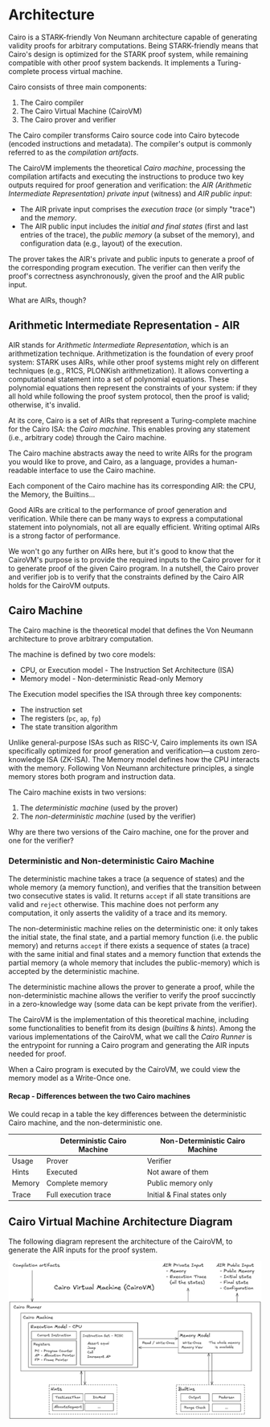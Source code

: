 # Architecture

Cairo is a STARK-friendly Von Neumann architecture capable of generating validity proofs
for arbitrary computations. Being STARK-friendly means that Cairo's design is optimized for the STARK
proof system, while remaining compatible with other proof system backends.
It implements a Turing-complete process virtual machine.

Cairo consists of three main components:

1. The Cairo compiler
2. The Cairo Virtual Machine (CairoVM)
3. The Cairo prover and verifier

The Cairo compiler transforms Cairo source code into Cairo bytecode (encoded instructions and metadata).
The compiler's output is commonly referred to as the _compilation artifacts_.

The CairoVM implements the theoretical _Cairo machine_,
processing the compilation artifacts and executing the instructions
to produce two key outputs required for proof generation and verification:
the _AIR (Arithmetic Intermediate Representation) private input_ (witness) and _AIR public input_:

- The AIR private input comprises the _execution trace_ (or simply "trace") and the _memory_.
- The AIR public input includes the _initial and final states_ (first and last entries of the trace),
  the _public memory_ (a subset of the memory), and configuration data
  (e.g., layout) of the execution.

The prover takes the AIR's private and public inputs to generate a proof
of the corresponding program execution.
The verifier can then verify the proof's correctness asynchronously,
given the proof and the AIR public input.

What are AIRs, though?

## Arithmetic Intermediate Representation - AIR

AIR stands for _Arithmetic Intermediate Representation_, which is an arithmetization
technique. Arithmetization is the foundation of every proof system: STARK uses AIRs,
while other proof systems might rely on different techniques (e.g., R1CS, PLONKish arithmetization).
It allows converting a computational statement into a set of polynomial equations.
These polynomial equations then represent the constraints of your system:
if they all hold while following the proof system protocol, then the proof is valid;
otherwise, it's invalid.

At its core, Cairo is a set of AIRs that represent a Turing-complete machine for the Cairo ISA: the _Cairo machine_.
This enables proving any statement (i.e., arbitrary code) through the Cairo machine.

The Cairo machine abstracts away the need to write AIRs for the program you would like to prove,
and Cairo, as a language, provides a human-readable interface to use the Cairo machine.

Each component of the Cairo machine has its corresponding AIR: the CPU, the Memory, the Builtins...

Good AIRs are critical to the performance of proof generation and verification.
While there can be many ways to express a computational statement into polynomials,
not all are equally efficient. Writing optimal AIRs is a strong factor of performance.

We won't go any further on AIRs here, but it's good to know that the CairoVM's purpose
is to provide the required inputs to the Cairo prover for it to generate proof of the given Cairo program.
In a nutshell, the Cairo prover and verifier job is to verify that the constraints
defined by the Cairo AIR holds for the CairoVM outputs.

## Cairo Machine

The Cairo machine is the theoretical model that defines the Von Neumann architecture to
prove arbitrary computation.

The machine is defined by two core models:

- CPU, or Execution model - The Instruction Set Architecture (ISA)
- Memory model - Non-deterministic Read-only Memory

The Execution model specifies the ISA through three key components:

- The instruction set
- The registers (`pc`, `ap`, `fp`)
- The state transition algorithm

Unlike general-purpose ISAs such as RISC-V, Cairo implements its own ISA specifically optimized
for proof generation and verification—a custom zero-knowledge ISA (ZK-ISA).
The Memory model defines how the CPU interacts with the memory.
Following Von Neumann architecture principles, a single memory stores both program and instruction data.

The Cairo machine exists in two versions:

1. The _deterministic machine_ (used by the prover)
2. The _non-deterministic machine_ (used by the verifier)

Why are there two versions of the Cairo machine, one for the prover and one for the verifier?

### Deterministic and Non-deterministic Cairo Machine

The deterministic machine takes a trace (a sequence of states) and the whole memory
(a memory function), and verifies that the transition between two consecutive states is valid.
It returns `accept` if all state transitions are valid and `reject` otherwise.
This machine does not perform any computation, it only asserts the validity of a trace
and its memory.

The non-deterministic machine relies on the deterministic one: it only takes the initial
state, the final state, and a partial memory function (i.e. the public memory)
and returns `accept` if there exists a sequence of states (a trace)
with the same initial and final states and a memory function that extends the partial memory
(a whole memory that includes the public-memory) which is accepted by the deterministic machine.

The deterministic machine allows the prover to generate a proof, while the non-deterministic
machine allows the verifier to verify the proof succinctly in a zero-knowledge way
(some data can be kept private from the verifier).

The CairoVM is the implementation of this theoretical machine,
including some functionalities to benefit from its design (_builtins_ & _hints_).
Among the various implementations of the CairoVM, what we call the _Cairo Runner_ is the
entrypoint for running a Cairo program and generating the AIR inputs needed for proof.

When a Cairo program is executed by the CairoVM, we could view the memory model as a Write-Once one.

#### Recap - Differences between the two Cairo machines

We could recap in a table the key differences between the deterministic Cairo machine,
and the non-deterministic one.

|        | Deterministic Cairo Machine | Non-Deterministic Cairo Machine |
| ------ | --------------------------- | ------------------------------- |
| Usage  | Prover                      | Verifier                        |
| Hints  | Executed                    | Not aware of them               |
| Memory | Complete memory             | Public memory only              |
| Trace  | Full execution trace        | Initial & Final states only     |

## Cairo Virtual Machine Architecture Diagram

The following diagram represent the architecture of the CairoVM,
to generate the AIR inputs for the proof system.

<div align="center">
  <img src="cairo-vm-architecture.png" alt="CairoVM architecture" width="800px"/>
</div>
